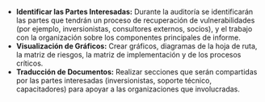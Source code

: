 - **Identificar las Partes Interesadas:** Durante la auditoría se identificarán las partes que tendrán un proceso de recuperación de vulnerabilidades (por ejemplo, inversionistas, consultores externos, socios), y el trabajo con la organización sobre los componentes principales de informe.
- **Visualización de Gráficos:** Crear gráficos, diagramas de la hoja de ruta, la matriz de riesgos, la matriz de implementación y de los procesos críticos.
- **Traducción de Documentos:** Realizar secciones que serán compartidas por las partes interesadas (inversionistas, soporte técnico, capacitadores) para apoyar a las organizaciones que involucradas. 

